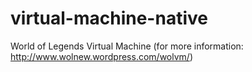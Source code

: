# virtual-machine-native
World of Legends Virtual Machine (for more information: http://www.wolnew.wordpress.com/wolvm/)
